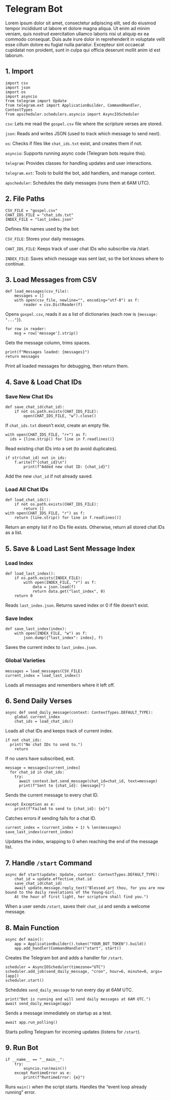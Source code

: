 # Telegram Bot

Lorem ipsum dolor sit amet, consectetur adipiscing elit, sed do eiusmod tempor incididunt ut labore et dolore magna aliqua. Ut enim ad minim veniam, quis nostrud exercitation ullamco laboris nisi ut aliquip ex ea commodo consequat. Duis aute irure dolor in reprehenderit in voluptate velit esse cillum dolore eu fugiat nulla pariatur. Excepteur sint occaecat cupidatat non proident, sunt in culpa qui officia deserunt mollit anim id est laborum.

## 1. Import
```
import csv
import json
import os
import asyncio
from telegram import Update
from telegram.ext import ApplicationBuilder, CommandHandler, ContextTypes
from apscheduler.schedulers.asyncio import AsyncIOScheduler
```
`csv`: Lets me read the `gospel.csv` file where the scripture verses are stored.

`json`: Reads and writes JSON (used to track which message to send next).

`os`: Checks if files like `chat_ids.txt` exist, and creates them if not.

`asyncio`: Supports running async code (Telegram bots require this).

`telegram`: Provides classes for handling updates and user interactions.

`telegram.ext`: Tools to build the bot, add handlers, and manage context.

`apscheduler`: Schedules the daily messages (runs them at 6AM UTC).

## 2. File Paths
```
CSV_FILE = "gospel.csv"
CHAT_IDS_FILE = "chat_ids.txt"
INDEX_FILE = "last_index.json"
```
Defines file names used by the bot:

`CSV_FILE`: Stores your daily messages.

`CHAT_IDS_FILE`: Keeps track of user chat IDs who subscribe via /start.

`INDEX_FILE`: Saves which message was sent last, so the bot knows where to continue.

## 3. Load Messages from CSV
```
def load_messages(csv_file):
    messages = []
    with open(csv_file, newline="", encoding="utf-8") as f:
        reader = csv.DictReader(f)
```
Opens `gospel.csv`, reads it as a list of dictionaries (each row is `{message: "..."}`).

```
for row in reader:
    msg = row['message'].strip()
```
Gets the message column, trims spaces.

```
print(f"Messages loaded: {messages}")
return messages
```
Print all loaded messages for debugging, then return them.

## 4. Save & Load Chat IDs

### Save New Chat IDs
```
def save_chat_id(chat_id):
    if not os.path.exists(CHAT_IDS_FILE):
        open(CHAT_IDS_FILE, "w").close()
```
If `chat_ids.txt` doesn’t exist, create an empty file.

```
with open(CHAT_IDS_FILE, "r+") as f:
  ids = {line.strip() for line in f.readlines()}
```
Read existing chat IDs into a set (to avoid duplicates).

```
if str(chat_id) not in ids:
    f.write(f"{chat_id}\n")
        print(f"Added new chat ID: {chat_id}")
```
Add the new `chat_id` if not already saved.

### Load All Chat IDs
```
def load_chat_ids():
    if not os.path.exists(CHAT_IDS_FILE):
        return []
with open(CHAT_IDS_FILE, "r") as f:
    return [line.strip() for line in f.readlines()]
```
Return an empty list if no IDs file exists. Otherwise, return all stored chat IDs as a list.

## 5. Save & Load Last Sent Message Index
### Load Index
```
def load_last_index():
    if os.path.exists(INDEX_FILE):
        with open(INDEX_FILE, "r") as f:
            data = json.load(f)
            return data.get("last_index", 0)
    return 0
```
Reads `last_index.json`. Returns saved index or 0 if file doesn’t exist.

### Save Index
```
def save_last_index(index):
    with open(INDEX_FILE, "w") as f:
        json.dump({"last_index": index}, f)
```
Saves the current index to `last_index.json`.

### Global Varieties
```
messages = load_messages(CSV_FILE)
current_index = load_last_index()
```
Loads all messages and remembers where it left off.

## 6. Send Daily Verses
```
async def send_daily_message(context: ContextTypes.DEFAULT_TYPE):
    global current_index
    chat_ids = load_chat_ids()
```
Loads all chat IDs and keeps track of current index.

```
if not chat_ids:
  print("No chat IDs to send to.")
    return
```
If no users have subscribed, exit.

```
message = messages[current_index]
  for chat_id in chat_ids:
    try:
      await context.bot.send_message(chat_id=chat_id, text=message)
      print(f"Sent to {chat_id}: {message}")
```
Sends the current message to every chat ID.

```
except Exception as e:
    print(f"Failed to send to {chat_id}: {e}")
```
Catches errors if sending fails for a chat ID.

```
current_index = (current_index + 1) % len(messages)
save_last_index(current_index)
```
Updates the index, wrapping to 0 when reaching the end of the message list.

## 7. Handle `/start` Command

```
async def start(update: Update, context: ContextTypes.DEFAULT_TYPE):
    chat_id = update.effective_chat.id
    save_chat_id(chat_id)
    await update.message.reply_text("Blessed art thou, for you are now bound to the daily revelations of the Young-Girl.
    At the hour of first light, her scripture shall find you.")
```
When a user sends `/start`, saves their `chat_id` and sends a welcome message.

## 8. Main Function
```
async def main():
    app = ApplicationBuilder().token("YOUR_BOT_TOKEN").build()
    app.add_handler(CommandHandler("start", start))
```
Creates the Telegram bot and adds a handler for `/start`.

```
scheduler = AsyncIOScheduler(timezone="UTC")
scheduler.add_job(send_daily_message, "cron", hour=6, minute=0, args=[app])
scheduler.start()
```
Schedules `send_daily_message` to run every day at 6AM UTC.

```
print("Bot is running and will send daily messages at 6AM UTC.")
await send_daily_message(app)
```
Sends a message immediately on startup as a test.

```
await app.run_polling()
```
Starts polling Telegram for incoming updates (listens for `/start`).

## 9. Run Bot
```
if __name__ == "__main__":
    try:
        asyncio.run(main())
    except RuntimeError as e:
        print(f"RuntimeError: {e}")
```
Runs `main()` when the script starts. Handles the “event loop already running” error.
